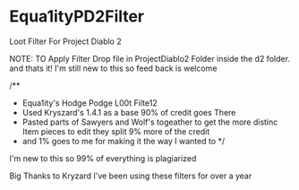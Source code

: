 # Equa1ityPD2Filter
Loot Filter For Project Diablo 2

NOTE:
TO Apply Filter Drop file in ProjectDiablo2 Folder inside the d2 folder. and thats it!
I'm still new to this so feed back is welcome


/**
* Equa1ity's  Hodge Podge L00t Filte12
* Used Kryszard's 1.4.1 as a base 90% of credit goes There
* Pasted parts of Sawyers and Wolf's togeather to get the more distinc Item pieces to edit they split 9% more of the credit
* and 1% goes to me for making it the way I wanted to
*/


I'm new to this so 99% of everything is plagiarized 

Big Thanks to Kryzard I've been using these filters for over a year
